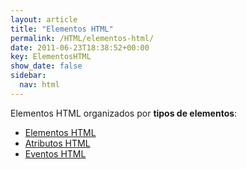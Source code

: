 ```yaml
---
layout: article
title: "Elementos HTML"
permalink: /HTML/elementos-html/
date: 2011-06-23T18:38:52+00:00
key: ElementosHTML
show_date: false
sidebar:
  nav: html
---
```


Elementos HTML organizados por **tipos de elementos**: 

<ul>
  <li><a href="/HTML/tag/elemento-html/">Elementos HTML</a></li>
  <li><a href="/HTML/tag/atributo-html/">Atributos HTML</a></li>
  <li><a href="/HTML/tag/evento-html/">Eventos HTML</a></li>
</ul>